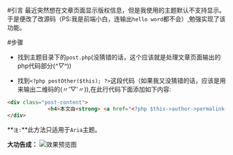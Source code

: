 #引言
最近突然想在文章页面显示版权信息，但是我使用的主题默认不支持显示。于是便改了改源码（PS:我是前端小白，连输出`hello word`都不会）,勉强实现了该功能。

#步骤
- 找到主题目录下的`post.php`(没猜错的话，这个应该就是处理文章页面输出的php代码部分(*^▽^*))

- 找到`<?php postOther($this); ?>`这段代码（如果我又没猜错的话，应该是用来输出二维码的(〃'▽'〃)),在此行代码下面添加如下内容:
``` html
<div class="post-content">
             <h4>本文由<strong> <a href="<?php $this->author->permalink(); ?>"><?php $this->author(); ?></a></strong>创作， 采用 <strong><a href="https://creativecommons.org/licenses/by/4.0/" target="_blank" rel="external nofollow">知识共享署名4.0</a> </strong>国际许可协议进行许可</br> <strong>本站文章除注明转载/出处外，均为本站原创或翻译</strong>，转载前请务必署名</br> 原文地址：<a href="<?php $this->permalink(); ?>"><strong>《<?php $this->title();?>》</strong></a></h4>
</div>
```

**`注:`**此方法只适用于`Aria`主题。


**大功告成：**
![效果预览图][1]


  [1]: https://ws1.sinaimg.cn/large/007llElwly1fyjfk4kyf0j30qe07ljsf.jpg